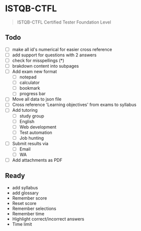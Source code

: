 # ISTQB-CTFL

> ISTQB-CTFL Certified Tester Foundation Level

## Todo

- [ ] make all id's numerical for easier cross reference
- [ ] add support for questions with 2 answers
- [ ] check for misspellings (*)
- [ ] brakdown content into subpages
- [ ] Add exam new format
  - [ ] notepad
  - [ ] calculator
  - [ ] bookmark
  - [ ] progress bar
- [ ] Move all data to json file
- [ ] Cross reference 'Learning objectives' from exams to syllabus
- [ ] Add tutoring
  - [ ] study group
  - [ ] English
  - [ ] Web development
  - [ ] Test automation
  - [ ] Job hunting
- [ ] Submit results via
  - [ ] Email
  - [ ] WA
- [ ] Add attachments as PDF

## Ready

- add syllabus
- add glossary
- Remember score
- Reset score
- Remember selections
- Remember time
- Highlight correct/incorrect answers
- Time limit
